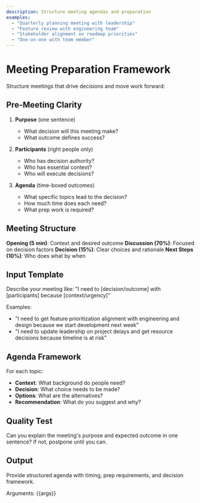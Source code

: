 ```yaml
---
description: Structure meeting agendas and preparation
examples:
  - "Quarterly planning meeting with leadership"
  - "Feature review with engineering team"
  - "Stakeholder alignment on roadmap priorities"
  - "One-on-one with team member"
---
```


# Meeting Preparation Framework

Structure meetings that drive decisions and move work forward:

## Pre-Meeting Clarity
1. **Purpose** (one sentence)
   - What decision will this meeting make?
   - What outcome defines success?

2. **Participants** (right people only)
   - Who has decision authority?
   - Who has essential context?
   - Who will execute decisions?

3. **Agenda** (time-boxed outcomes)
   - What specific topics lead to the decision?
   - How much time does each need?
   - What prep work is required?

## Meeting Structure
**Opening (5 min)**: Context and desired outcome
**Discussion (70%)**: Focused on decision factors
**Decision (15%)**: Clear choices and rationale
**Next Steps (10%)**: Who does what by when

## Input Template
Describe your meeting like:
"I need to [decision/outcome] with [participants] because [context/urgency]"

Examples:
- "I need to get feature prioritization alignment with engineering and design because we start development next week"
- "I need to update leadership on project delays and get resource decisions because timeline is at risk"

## Agenda Framework
For each topic:
- **Context**: What background do people need?
- **Decision**: What choice needs to be made?
- **Options**: What are the alternatives?
- **Recommendation**: What do you suggest and why?

## Quality Test
Can you explain the meeting's purpose and expected outcome in one sentence? If not, postpone until you can.

## Output
Provide structured agenda with timing, prep requirements, and decision framework.

Arguments: {{args}}